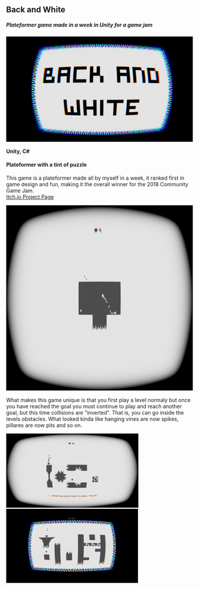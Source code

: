 ## Back and White
##### *Plateformer game made in a week in Unity for a game jam*

<img src="./media/BaW/baw_0.jpg">

**Unity, C#**

#### Plateformer with a tint of puzzle

This game is a plateformer made all by myself in a week, it ranked first in game design and fun, making it the overall winner for  the 2018 Community Game Jam. <br />
[Itch.io Project Page](https://basyk-games.itch.io/back-and-white-cgj)

<img src="./media/BaW/baw_2.jpg" height="500px">

What makes this game unique is that you first play a level normaly but once you have reached the goal you must continue to play and reach another goal, but this time collisions are "inverted". That is, you can go inside the levels obstacles. What looked kinda like hanging vines are now spikes, pillares are now pits and so on. 

<img src="./media/BaW/baw_3.jpg" height="200px">
<img src="./media/BaW/baw_4.jpg" height="200px">